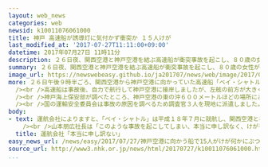 ```yaml
---
layout: web_news
categories: web
newsid: k10011076061000
title: 神戸 高速船が誘導灯に気付かず衝突か １５人けが
last_modified_at: '2017-07-27T11:11:00+09:00'
datetime: 2017年07月27日 11時11分
description: ２６日夜、関西空港と神戸空港を結ぶ高速船が衝突事故を起こし、８０歳の女性が意識不明の重体となるなど乗客１５人がけがをしました。神戸空港の沖にある誘導灯が壊れていて、海上保安部は高速船が誘導灯に気付かず衝突したと見て業務上過失傷害の疑いで調べています。
summary: ２６日夜、関西空港と神戸空港を結ぶ高速船が衝突事故を起こし、８０歳の女性が意識不明の重体となるなど乗客１５人がけがをしました。神戸空港の沖にある誘導灯が壊れていて、海上保安部は高速船が誘導灯に気付かず衝突したと見て業務上過失傷害の疑いで調べています。
image_url: https://newswebeasy.github.io/ja201707/news/web/image/2017/07/27/k10011076061000.jpg
more: ２６日午後９時半ごろ、関西空港から神戸空港に向かっていた高速船「ベイ・シャトル」が衝突事故を起こしました。<br /><br />第５管区海上保安本部によりますと、この事故で乗客２９人のうち１２歳から８０歳の１５人がけがをし、４人が入院しました。消防によりますと、このうち８０歳の女性が意識不明の重体になっています。<br
  /><br />高速船は事故後、自力で航行して神戸空港に接岸しましたが、左舷の前方が大きく壊れ船内の一部が浸水していました。高速船の運航会社によりますと、事故の直後、船長は「船がどこにいるのかわからなくなり、何かにぶつかった」と話していたということです。<br
  /><br />神戸海上保安部が調べたところ、神戸空港の東の沖６００メートルほどの場所にある誘導灯の土台の一部が壊れていて、高速船が衝突したと見られるということです。海上保安部は神戸空港に到着する直前に誘導灯に気付かないまま衝突した疑いがあると見て、業務上過失傷害の疑いで事故の詳しい状況を調べています。<br
  /><br />国の運輸安全委員会は事故の原因を調べるため調査官３人を現地に派遣しました。
body:
- text: 運航会社によりますと、「ベイ・シャトル」は平成１８年７月に就航し、関西空港と神戸空港を３０分ほどで結んでいます。１日３２便を運航し、２７日も平常どおりの運航を予定しているということです。<br
    /><br />山本朋広社長は「このような事故を起こしてしまい、本当に申し訳なく、けがをされた方の一日も早い回復をお祈りしています。今後、事故の原因を調べるとともに誠意を持って対応したい」と話していました。
  title: 運航会社「本当に申し訳ない」
easy_news_url: /news/easy/2017/07/27/神戸空港に向かう船で15人がけが何かにぶつかった/
source_url: http://www3.nhk.or.jp/news/html/20170727/k10011076061000.html
...
```

